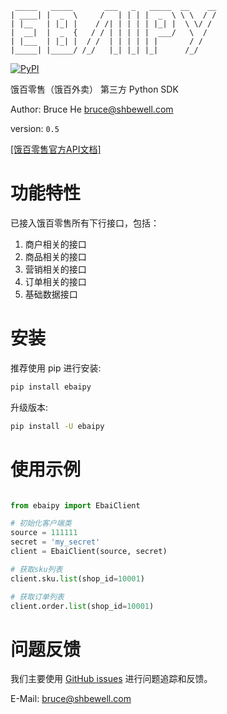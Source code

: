 ```
 _____   _____       ___   _   _____  __    __ 
| ____| |  _  \     /   | | | |  _  \ \ \  / / 
| |__   | |_| |    / /| | | | | |_| |  \ \/ /  
|  __|  |  _  {   / / | | | | |  ___/   \  /   
| |___  | |_| |  / /  | | | | | |       / /    
|_____| |_____/ /_/   |_| |_| |_|      /_/    

``` 
[![PyPI](https://img.shields.io/pypi/v/ebaipy.svg)](https://pypi.org/project/ebaipy)


饿百零售（饿百外卖） 第三方 Python SDK


Author: Bruce He <bruce@shbewell.com>

version: `0.5`

[[饿百零售官方API文档]](https://open-be.ele.me/dev/api/doc/v3/)

# 功能特性

已接入饿百零售所有下行接口，包括：
1. 商户相关的接口
2. 商品相关的接口
3. 营销相关的接口
4. 订单相关的接口
5. 基础数据接口

# 安装

推荐使用 pip 进行安装:

```bash
pip install ebaipy
```

升级版本:

```bash
pip install -U ebaipy
```

# 使用示例

```python

from ebaipy import EbaiClient

# 初始化客户端类
source = 111111
secret = 'my_secret'
client = EbaiClient(source, secret)

# 获取sku列表
client.sku.list(shop_id=10001)

# 获取订单列表
client.order.list(shop_id=10001)

```

# 问题反馈

我们主要使用 [GitHub issues](https://github.com/brucehe3/ebaipy/issues) 进行问题追踪和反馈。

E-Mail: <bruce@shbewell.com>

